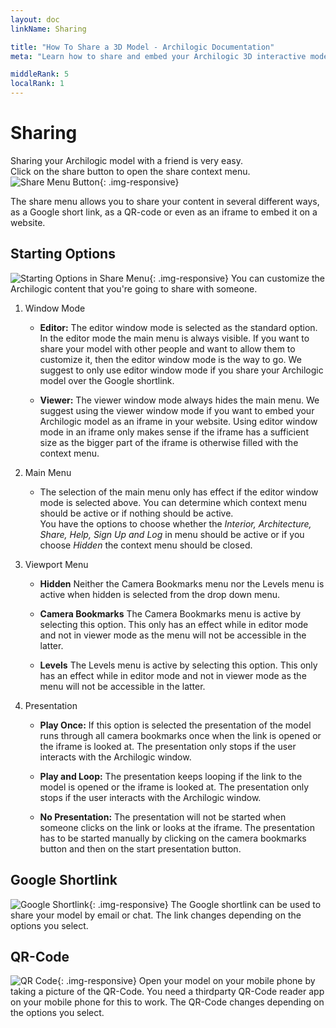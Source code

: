 ```yaml
---
layout: doc
linkName: Sharing

title: "How To Share a 3D Model - Archilogic Documentation"
meta: "Learn how to share and embed your Archilogic 3D interactive models. Check out our tutorials."

middleRank: 5
localRank: 1
---
```


# Sharing

Sharing your Archilogic model with a friend is very easy.  
Click on the share button to open the share context menu.
![Share Menu Button]({{site.baseurl}}/assets/images/Basic-Share-Button.jpg){: .img-responsive}

The share menu allows you to share your content in several different ways, as a Google short link, as a QR-code or even as an iframe to embed it on a website.

## Starting Options

![Starting Options in Share Menu]({{site.baseurl}}/assets/images/Basic-Share-Starting-Options.jpg){: .img-responsive}
You can customize the Archilogic content that you're going to share with someone.

1. Window Mode

    * **Editor:** The editor window mode is selected as the standard option. In the editor mode the main menu is always visible. If you want to share your model with other people and want to allow them to customize it, then the editor window mode is the way to go. We suggest to only use editor window mode if you share your Archilogic model over the Google shortlink.

    * **Viewer:** The viewer window mode always hides the main menu. We suggest using the viewer window mode if you want to embed your Archilogic model as an iframe in your website. Using editor window mode in an iframe only makes sense if the iframe has a sufficient size as the bigger part of the iframe is otherwise filled with the context menu.

2. Main Menu

    * The selection of the main menu only has effect if the editor window mode is selected above. You can determine which context menu should be active or if nothing should be active.  
    You have the options to choose whether the *Interior, Architecture, Share, Help, Sign Up and Log* in menu should be active or if you choose *Hidden* the context menu should be closed.

3. Viewport Menu

    * **Hidden** Neither the Camera Bookmarks menu nor the Levels menu is active when hidden is selected from the drop down menu.

    * **Camera Bookmarks** The Camera Bookmarks menu is active by selecting this option. This only has an effect while in editor mode and not in viewer mode as the menu will not be accessible in the latter.

    * **Levels** The Levels menu is active by selecting this option. This only has an effect while in editor mode and not in viewer mode as the menu will not be accessible in the latter.

4. Presentation

    * **Play Once:** If this option is selected the presentation of the model runs through all camera bookmarks once when the link is opened or the iframe is looked at. The presentation only stops if the user interacts with the Archilogic window.

    * **Play and Loop:** The presentation keeps looping if the link to the model is opened or the iframe is looked at. The presentation only stops if the user interacts with the Archilogic window.

    * **No Presentation:** The presentation will not be started when someone clicks on the link or looks at the iframe. The presentation has to be started manually by clicking on the camera bookmarks button and then on the start presentation button.

## Google Shortlink

![Google Shortlink]({{site.baseurl}}/assets/images/Basic-Share-Google-Shortlink.jpg){: .img-responsive}
The Google shortlink can be used to share your model by email or chat. The link changes depending on the options you select.

## QR-Code

![QR Code]({{site.baseurl}}/assets/images/Basic-Share-QRCode.jpg){: .img-responsive}
Open your model on your mobile phone by taking a picture of the QR-Code. You need a thirdparty QR-Code reader app on your mobile phone for this to work. The QR-Code changes depending on the options you select.
